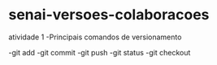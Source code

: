 # senai-versoes-colaboracoes

atividade 1 -Principais comandos de versionamento

-git add
-git commit
-git push
-git status
-git checkout